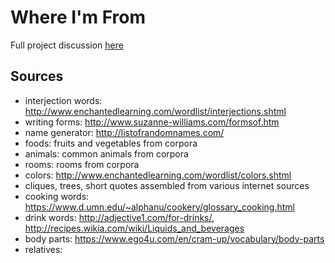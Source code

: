 # Where I'm From

Full project discussion [here](https://github.com/dariusk/NaNoGenMo-2015/issues/49)

## Sources
* interjection words: http://www.enchantedlearning.com/wordlist/interjections.shtml
* writing forms: http://www.suzanne-williams.com/formsof.htm
* name generator: http://listofrandomnames.com/
* foods: fruits and vegetables from corpora
* animals: common animals from corpora
* rooms: rooms from corpora
* colors: http://www.enchantedlearning.com/wordlist/colors.shtml
* cliques, trees, short quotes assembled from various internet sources
* cooking words: https://www.d.umn.edu/~alphanu/cookery/glossary_cooking.html
* drink words: http://adjective1.com/for-drinks/, http://recipes.wikia.com/wiki/Liquids_and_beverages
* body parts: https://www.ego4u.com/en/cram-up/vocabulary/body-parts
* relatives:

